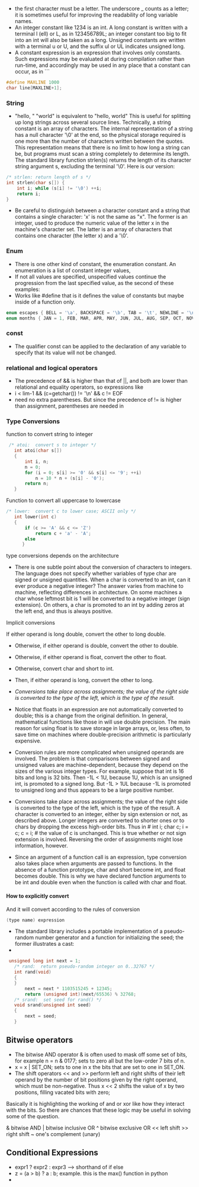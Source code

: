 

- the first character must be a letter. The underscore  _  counts as a letter; it is sometimes useful for improving the readability of long variable names. 
- An integer constant like 1234 is an int. A long constant is written with a terminal l (ell) or L, as in 123456789L; an integer constant too big to fit into an int will also be taken as a long. Unsigned constants are written with a terminal u or U, and the suffix ul or UL indicates unsigned long.
- A constant expression is an expression that involves only constants. Such expressions may be evaluated at during compilation rather than run-time, and accordingly may be used in any place that a constant can occur, as in ```
```c
#define MAXLINE 1000 
char line[MAXLINE+1];
```


### String

- "hello, " "world" is equivalent to "hello, world" 
	This is useful for splitting up long strings across several source lines. Technically, a string constant is an array of characters. The internal representation of a string has a null character '\\0' at the end, so the physical storage required is one more than the number of characters written between the quotes. This representation means that there is no limit to how long a string can be, but programs must scan a string completely to determine its length. The standard library function strlen(s) returns the length of its character string argument s, excluding the terminal '\\0'. Here is our version:

```c
/* strlen: return length of s */
int strlen(char s[]) { 
	int i; while (s[i] != '\0') ++i;
	return i;
}
```

- Be careful to distinguish between a character constant and a string that contains a single character: 'x' is not the same as "x". The former is an integer, used to produce the numeric value of the letter x in the machine's character set. The latter is an array of characters that contains one character (the letter x) and a '\\0'.


### Enum
- There is one other kind of constant, the enumeration constant. An enumeration is a list of constant integer values,
- If not all values are specified, unspecified values continue the progression from the last specified value, as the second of these examples:
- Works like \#define that is it defines the value of constants but maybe inside of a function only.

```c
enum escapes { BELL = '\a', BACKSPACE = '\b', TAB = '\t', NEWLINE = '\n', VTAB = '\v', RETURN = '\r' }; 
enum months { JAN = 1, FEB, MAR, APR, MAY, JUN, JUL, AUG, SEP, OCT, NOV, DEC }; /* FEB = 2, MAR = 3, etc. */
```


### const
- The qualifier const can be applied to the declaration of any variable to specify that its value will not be changed.

### relational and logical operators
- The precedence of && is higher than that of ||, and both are lower than relational and equality operators, so expressions like
- i < lim-1 && (c=getchar()) != '\n' && c != EOF 
- need no extra parentheses. But since the precedence of != is higher than assignment, parentheses are needed in


### Type Conversions

function to convert string to integer
```c
 /* atoi:  convert s to integer */ 
   int atoi(char s[]) 
   { 
       int i, n; 
       n = 0; 
       for (i = 0; s[i] >= '0' && s[i] <= '9'; ++i) 
           n = 10 * n + (s[i] - '0'); 
       return n; 
   } 
```

Function to convert all uppercase to lowercase
```c
/* lower:  convert c to lower case; ASCII only */ 
   int lower(int c) 
   { 
       if (c >= 'A' && c <= 'Z') 
           return c + 'a' - 'A'; 
       else 
      }
```


type conversions depends on the architecture
- There is one subtle point about the conversion of characters to integers. The language does not specify whether variables of type char are signed or unsigned quantities. When a char is converted to an int, can it ever produce a negative integer? The answer varies from machine to machine, reflecting differences in architecture. On some machines a char whose leftmost bit is 1 will be converted to a negative integer (sign extension). On others, a char is promoted to an int by adding zeros at the left end, and thus is always positive.


Implicit conversions

If either operand is long double, convert the other to long double. 
- Otherwise, if either operand is double, convert the other to double. 
- Otherwise, if either operand is float, convert the other to float. 
- Otherwise, convert char and short to int. 
- Then, if either operand is long, convert the other to long.

- *Conversions take place across assignments; the value of the right side is converted to the type of the left, which is the type of the result.*


- Notice that floats in an expression are not automatically converted to double; this is a change from the original definition. In general, mathematical functions like those in will use double precision. The main reason for using float is to save storage in large arrays, or, less often, to save time on machines where double-precision arithmetic is particularly expensive.


- Conversion rules are more complicated when unsigned operands are involved. The problem is that comparisons between signed and unsigned values are machine-dependent, because they depend on the sizes of the various integer types. For example, suppose that int is 16 bits and long is 32 bits. Then -1L < 1U, because 1U, which is an unsigned int, is promoted to a signed long. But -1L > 1UL because -1L is promoted to unsigned long and thus appears to be a large positive number.
- Conversions take place across assignments; the value of the right side is converted to the type of the left, which is the type of the result. A character is converted to an integer, either by sign extension or not, as described above. Longer integers are converted to shorter ones or to chars by dropping the excess high-order bits. Thus in \# int i; char c; i = c; c = i;  \#  the value of c is unchanged. This is true whether or not sign extension is involved. Reversing the order of assignments might lose information, however.

- Since an argument of a function call is an expression, type conversion also takes place when arguments are passed to functions. In the absence of a function prototype, char and short become int, and float becomes double. This is why we have declared function arguments to be int and double even when the function is called with char and float.

#### How to explicitly convert
And it will convert according to the  rules of conversion
```c
(type name) expression

```



- The standard library includes a portable implementation of a pseudo-random number generator and a function for initializing the seed; the former illustrates a cast: 
-
```c
 unsigned long int next = 1; 
   /* rand:  return pseudo-random integer on 0..32767 */ 
   int rand(void) 
   { 
   } 
       next = next * 1103515245 + 12345; 
       return (unsigned int)(next/65536) % 32768; 
   /* srand:  set seed for rand() */ 
   void srand(unsigned int seed) 
   { 
       next = seed; 
   }
```


## Bitwise operators

- The bitwise AND operator & is often used to mask off some set of bits, for example n = n & 0177; sets to zero all but the low-order 7 bits of n.
- x = x | SET_ON; sets to one in x the bits that are set to one in SET_ON.
- The shift operators << and >> perform left and right shifts of their left operand by the number of bit positions given by the right operand, which must be non-negative. Thus x << 2 shifts the value of x by two positions, filling vacated bits with zero;

Basically it is highlighting the working of and or xor like how they interact with the  bits.  So there are chances that these logic may be useful in solving some of the question.



& bitwise AND 
| bitwise inclusive OR 
^ bitwise exclusive OR 
<<   left shift 
\>\> right shift 
\~ one's complement (unary)






## Conditional Expressions

- expr1 ? expr2 : expr3 --> shorthand of if else
- z = (a > b) ? a : b;   example. this is the max() function in python
- 